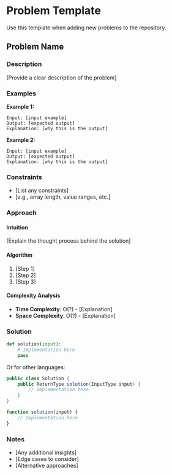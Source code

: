 # Problem Template

Use this template when adding new problems to the repository.

## Problem Name

### Description
[Provide a clear description of the problem]

### Examples

**Example 1:**
```
Input: [input example]
Output: [expected output]
Explanation: [why this is the output]
```

**Example 2:**
```
Input: [input example]
Output: [expected output]
Explanation: [why this is the output]
```

### Constraints
- [List any constraints]
- [e.g., array length, value ranges, etc.]

### Approach

#### Intuition
[Explain the thought process behind the solution]

#### Algorithm
1. [Step 1]
2. [Step 2]
3. [Step 3]

#### Complexity Analysis
- **Time Complexity**: O(?) - [Explanation]
- **Space Complexity**: O(?) - [Explanation]

### Solution

```python
def solution(input):
    # Implementation here
    pass
```

Or for other languages:

```java
public class Solution {
    public ReturnType solution(InputType input) {
        // Implementation here
    }
}
```

```javascript
function solution(input) {
    // Implementation here
}
```

### Notes
- [Any additional insights]
- [Edge cases to consider]
- [Alternative approaches]
